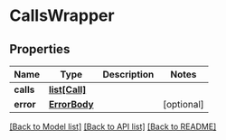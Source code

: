 # CallsWrapper

## Properties
Name | Type | Description | Notes
------------ | ------------- | ------------- | -------------
**calls** | [**list[Call]**](Call.md) |  | 
**error** | [**ErrorBody**](ErrorBody.md) |  | [optional] 

[[Back to Model list]](../README.md#documentation-for-models) [[Back to API list]](../README.md#documentation-for-api-endpoints) [[Back to README]](../README.md)


